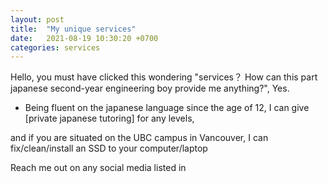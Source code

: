 ```yaml
---
layout: post
title:  "My unique services"
date:   2021-08-19 10:30:20 +0700
categories: services
---
```

Hello, you must have clicked this wondering "services？ How can this part japanese second-year engineering boy provide me anything?", Yes.

- Being fluent on the japanese language since the age of 12, I can give [private japanese tutoring] for any levels, 

and if you are situated on the UBC campus in Vancouver, I can fix/clean/install an SSD to your computer/laptop

Reach me out on any social media listed in 